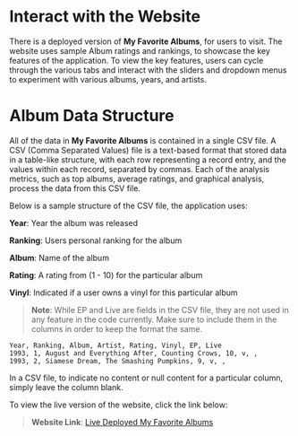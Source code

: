 # Interact with the Website
There is a deployed version of **My Favorite Albums**, for users to visit. The website uses sample Album ratings and rankings, to showcase the key features of the application. To view the key features, users can cycle through the various tabs and interact with the sliders and dropdown menus to experiment with various albums, years, and artists. 


# Album Data Structure
All of the data in **My Favorite Albums** is contained in a single CSV file. A CSV (Comma Separated Values) file is a text-based format that stored data in a table-like structure, with each row representing a record entry, and the values within each record, separated by commas. 
Each of the analysis metrics, such as top albums, average ratings, and graphical analysis, process the data from this CSV file. 

Below is a sample structure of the CSV file, the application uses: 

**Year**: Year the album was released

**Ranking**: Users personal ranking for the album

**Album**: Name of the album

**Rating**: A rating from (1 - 10) for the particular album

**Vinyl**: Indicated if a user owns a vinyl for this particular album

> **Note**: While EP and Live are fields in the CSV file, they are not used in any feature in the code currently. Make sure to include them in the columns in order to keep the format the same.
```
Year, Ranking, Album, Artist, Rating, Vinyl, EP, Live
1993, 1, August and Everything After, Counting Crows, 10, v, ,
1993, 2, Siamese Dream, The Smashing Pumpkins, 9, v, ,
```

In a CSV file, to indicate no content or null content for a particular column, simply leave the column blank.


To view the live version of the website, click the link below:
>**Website Link**: [Live Deployed My Favorite Albums](https://cholstro.shinyapps.io/shiny-music/)
